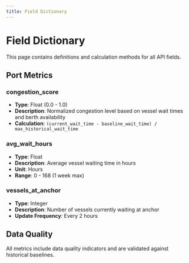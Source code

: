 ```yaml
---
title: Field Dictionary
---
```


# Field Dictionary

This page contains definitions and calculation methods for all API fields.

## Port Metrics

### congestion_score
- **Type**: Float (0.0 - 1.0)
- **Description**: Normalized congestion level based on vessel wait times and berth availability
- **Calculation**: `(current_wait_time - baseline_wait_time) / max_historical_wait_time`

### avg_wait_hours
- **Type**: Float
- **Description**: Average vessel waiting time in hours
- **Unit**: Hours
- **Range**: 0 - 168 (1 week max)

### vessels_at_anchor
- **Type**: Integer
- **Description**: Number of vessels currently waiting at anchor
- **Update Frequency**: Every 2 hours

## Data Quality

All metrics include data quality indicators and are validated against historical baselines.

